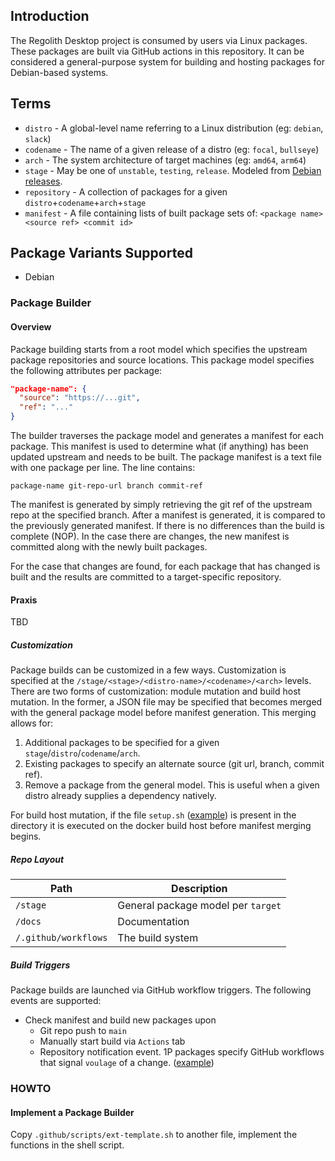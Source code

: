 
## Introduction

The Regolith Desktop project is consumed by users via Linux packages. These packages are built via GitHub actions in this repository. It can be considered a general-purpose system for building and hosting packages for Debian-based systems.

## Terms

* `distro` - A global-level name referring to a Linux distribution (eg: `debian`, `slack`)
* `codename` - The name of a given release of a distro (eg: `focal`, `bullseye`)
* `arch` - The system architecture of target machines (eg: `amd64`, `arm64`)
* `stage` - May be one of `unstable`, `testing`, `release`. Modeled from [Debian releases](https://www.debian.org/releases/).
* `repository` - A collection of packages for a given `distro`+`codename`+`arch`+`stage`
* `manifest` - A file containing lists of built package sets of: `<package name> <source ref> <commit id>`

## Package Variants Supported
* Debian


### Package Builder

#### Overview

Package building starts from a root model which specifies the upstream package repositories and source locations.  This package model specifies the following attributes per package:

```json
"package-name": {
  "source": "https://...git",
  "ref": "..."
}
```

The builder traverses the package model and generates a manifest for each package.  This manifest is used to determine what (if anything) has been updated upstream and needs to be built.  The package manifest is a text file with one package per line.  The line contains:

```
package-name git-repo-url branch commit-ref
```

The manifest is generated by simply retrieving the git ref of the upstream repo at the specified branch.  After a manifest is generated, it is compared to the previously generated manifest.  If there is no differences than the build is complete (NOP).  In the case there are changes, the new manifest is committed along with the newly built packages.

For the case that changes are found, for each package that has changed is built and the results are committed to a target-specific repository.

#### Praxis

TBD

##### Customization

Package builds can be customized in a few ways.  Customization is specified at the `/stage/<stage>/<distro-name>/<codename>/<arch>` levels.  There are two forms of customization: module mutation and build host mutation.  In the former, a JSON file may be specified that becomes merged with the general package model before manifest generation.  This merging allows for: 

1. Additional packages to be specified for a given `stage`/`distro`/`codename`/`arch`.
2. Existing packages to specify an alternate source (git url, branch, commit ref).
3. Remove a package from the general model.  This is useful when a given distro already supplies a dependency natively.

For build host mutation, if the file `setup.sh` ([example](stage/release/debian/bullseye/setup.sh)) is present in the directory it is executed on the docker build host before manifest merging begins.

##### Repo Layout

|Path   |Description   |
|---|---|
| `/stage` | General package model per `target` |
| `/docs` | Documentation
| `/.github/workflows` | The build system |

##### Build Triggers

Package builds are launched via GitHub workflow triggers.  The following events are supported:
* Check manifest and build new packages upon
  * Git repo push to `main`
  * Manually start build via `Actions` tab
  * Repository notification event. 1P packages specify GitHub workflows that signal `voulage` of a change. ([example](https://github.com/regolith-linux/regolith-desktop/blob/master/.github/workflows/pkg-change-broadcast.yml))

### HOWTO

#### Implement a Package Builder

Copy `.github/scripts/ext-template.sh` to another file, implement the functions in the shell script.